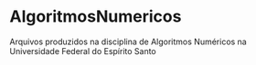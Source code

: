 # AlgoritmosNumericos
Arquivos produzidos na disciplina de Algoritmos Numéricos na Universidade Federal do Espírito Santo

